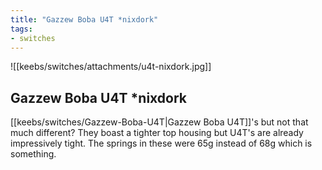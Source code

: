 ```yaml
---
title: "Gazzew Boba U4T *nixdork"
tags:
- switches
---
```


![[keebs/switches/attachments/u4t-nixdork.jpg]]

## Gazzew Boba U4T \*nixdork

[[keebs/switches/Gazzew-Boba-U4T|Gazzew Boba U4T]]'s but not that much different? They boast a tighter top housing but U4T's are already impressively tight. The springs in these were 65g instead of 68g which is something.

